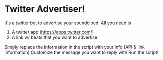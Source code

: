 # Twitter Advertiser!

It's a twitter bot to advertise your soundcloud. All you need is

1. A twitter app (https://apps.twitter.com/)
2. A link w/ beats that you want to advertise


Simply replace the information in the script with your info (API & link information)
Customize the message you want to reply with
Run the script!

